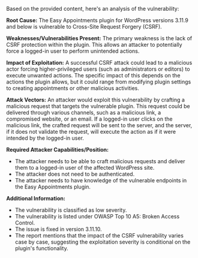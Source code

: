 Based on the provided content, here's an analysis of the vulnerability:

**Root Cause:** The Easy Appointments plugin for WordPress versions 3.11.9 and below is vulnerable to Cross-Site Request Forgery (CSRF).

**Weaknesses/Vulnerabilities Present:** The primary weakness is the lack of CSRF protection within the plugin. This allows an attacker to potentially force a logged-in user to perform unintended actions.

**Impact of Exploitation:** A successful CSRF attack could lead to a malicious actor forcing higher-privileged users (such as administrators or editors) to execute unwanted actions. The specific impact of this depends on the actions the plugin allows, but it could range from modifying plugin settings to creating appointments or other malicious activities.

**Attack Vectors:** An attacker would exploit this vulnerability by crafting a malicious request that targets the vulnerable plugin. This request could be delivered through various channels, such as a malicious link, a compromised website, or an email. If a logged-in user clicks on the malicious link, the crafted request will be sent to the server, and the server, if it does not validate the request, will execute the action as if it were intended by the logged-in user.

**Required Attacker Capabilities/Position:**
*   The attacker needs to be able to craft malicious requests and deliver them to a logged-in user of the affected WordPress site.
*   The attacker does not need to be authenticated.
*   The attacker needs to have knowledge of the vulnerable endpoints in the Easy Appointments plugin.

**Additional Information:**

*   The vulnerability is classified as low severity.
*   The vulnerability is listed under OWASP Top 10 A5: Broken Access Control.
*   The issue is fixed in version 3.11.10.
*   The report mentions that the impact of the CSRF vulnerability varies case by case, suggesting the exploitation severity is conditional on the plugin's functionality.